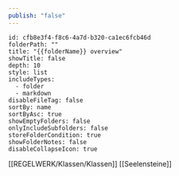 ```yaml
---
publish: "false"
---
```


 
```folder-overview
id: cfb8e3f4-f8c6-4a7d-b320-ca1ec6fcb46d
folderPath: ""
title: "{{folderName}} overview"
showTitle: false
depth: 10
style: list
includeTypes:
  - folder
  - markdown
disableFileTag: false
sortBy: name
sortByAsc: true
showEmptyFolders: false
onlyIncludeSubfolders: false
storeFolderCondition: true
showFolderNotes: false
disableCollapseIcon: true
```


[[REGELWERK/Klassen/Klassen]]
[[Seelensteine]]